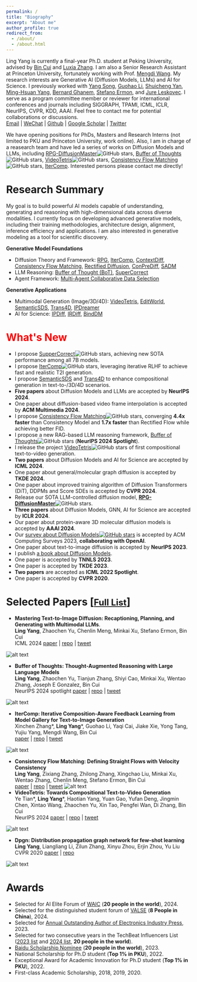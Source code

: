 ```yaml
---
permalink: /
title: "Biography"
excerpt: "About me"
author_profile: true
redirect_from: 
  - /about/
  - /about.html
---
```




Ling Yang is currently a final-year Ph.D. student at Peking University, advised by [Bin Cui](https://cuibinpku.github.io/) and [Luxia Zhang](). I am also a Senior Research Assistant at Princeton University, fortunately working with Prof. [Mengdi Wang](https://mwang.princeton.edu/). My research interests are Generative AI (Diffusion Models, LLMs) and AI for Science. I previously worked with [Yang Song](https://yang-song.net/), [Guohao Li](https://scholar.google.com/citations?user=J9K-D0sAAAAJ&hl=en), [Shuicheng Yan](https://scholar.google.com.hk/citations?user=DNuiPHwAAAAJ&hl=zh-CN), [Ming-Hsuan Yang](https://scholar.google.com/citations?user=p9-ohHsAAAAJ&hl=zh-CN), [Bernard Ghanem](https://scholar.google.com/citations?user=rVsGTeEAAAAJ&hl=zh-CN), [Stefano Ermon](https://scholar.google.com/citations?user=ogXTOZ4AAAAJ&hl=en), and [Jure Leskovec](https://scholar.google.com/citations?user=Q_kKkIUAAAAJ&hl=zh-CN). I serve as a program committee member or reviewer for international conferences and journals including SIGGRAPH, TPAMI, ICML, ICLR, NeurIPS, CVPR, KDD, AAAI. Feel free to contact me for potential collaborations or discussions.   
[Email](mailto:yangling0818@163.com) | [WeChat](./image-1.png) | [Github](https://github.com/YangLing0818) | [Google Scholar](https://scholar.google.com.pk/citations?user=sIKujqAAAAAJ&hl=en) | [Twitter](https://x.com/LingYang_PKU) 

We have opening positions for PhDs, Masters and Research Interns (not limited to PKU and Princeton University, work online). Also, I am in charge of a reasearch team and have led a series of works on Diffusion Models and LLMs, including [RPG-DiffusionMaster](https://openreview.net/forum?id=DgLFkAPwuZ)![GitHub stars](https://img.shields.io/github/stars/YangLing0818/RPG-DiffusionMaster), [Buffer of Thoughts](https://arxiv.org/pdf/2406.04271)![GitHub stars](https://img.shields.io/github/stars/YangLing0818/buffer-of-thought-llm), [VideoTetris](https://arxiv.org/abs/2406.04277)![GitHub stars](https://img.shields.io/github/stars/YangLing0818/VideoTetris), [Consistency Flow Matching](https://arxiv.org/abs/2407.02398)![GitHub stars](https://img.shields.io/github/stars/YangLing0818/consistency_flow_matching), [IterComp](https://arxiv.org/abs/2410.07171). Interested persons please contact me directly!


# Research Summary
My goal is to build powerful AI models capable of understanding, generating and reasoning with high-dimensional data across diverse modalities. I currently focus on developing advanced generative models, including their training methodologies, architecture design, alignment, inference efficiency and applications. I am also interested in generative modeling as a tool for scientific discovery. 

**Generative Model Foundations**  
  * Diffusion Theory and Framework: [RPG](https://openreview.net/forum?id=DgLFkAPwuZ), [IterComp](https://arxiv.org/abs/2410.07171), [ContextDiff](https://openreview.net/forum?id=nFMS6wF2xq), [Consistency Flow Matching](https://arxiv.org/abs/2407.02398), [Rectified Diffusion](https://arxiv.org/abs/2410.07303), [ConPreDiff](https://proceedings.neurips.cc/paper_files/paper/2023/hash/7664a7e946a84ac5e97649a967717cf2-Abstract-Conference.html), [SADM](https://openaccess.thecvf.com/content/CVPR2024/html/Yang_Structure-Guided_Adversarial_Training_of_Diffusion_Models_CVPR_2024_paper.html)
  * LLM Reasoning: [Buffer of Thought (BoT)](https://arxiv.org/pdf/2406.04271), [SuperCorrect](https://arxiv.org/abs/2410.09008)
  * Agent Framework: [Multi-Agent Collaborative Data Selection](https://arxiv.org/abs/2410.08102)
    
  
**Generative Applications**
  * Multimodal Generation (Image/3D/4D): [VideoTetris](https://arxiv.org/abs/2406.04277), [EditWorld](https://arxiv.org/abs/2405.14785), [SemanticSDS](https://arxiv.org/abs/2410.09009), [Trans4D](https://arxiv.org/abs/2410.07155), [IPDreamer](https://arxiv.org/abs/2310.05375)  
  * AI for Science: [IPDiff](https://openreview.net/forum?id=qH9nrMNTIW), [IRDiff](https://openreview.net/forum?id=eejhD9FCP3), [BindDM](https://ojs.aaai.org/index.php/AAAI/article/view/29162)  



# <font color=red> What's New </font>
* I propose [SupperCorrect](https://arxiv.org/abs/2410.09008)![GitHub stars](https://img.shields.io/github/stars/YangLing0818/SuperCorrect-llm), achieving new SOTA performance among all 7B models.
* I propose [IterComp](https://arxiv.org/abs/2410.07171)![GitHub stars](https://img.shields.io/github/stars/YangLing0818/IterComp), leveraging iterative RLHF to achieve fast and realistic T2I generation.
* I propose [SemanticSDS](https://arxiv.org/abs/2410.09009) and [Trans4D](https://arxiv.org/abs/2410.07155) to enhance compositional generation in text-to-/3D/4D scenarios.
* **Five papers** about Diffusion Models and LLMs are accepted by **NeurIPS 2024**.
* One paper about diffusion-based video frame interpolation is accepted by **ACM Multimedia 2024**.
* I propose [Consistency Flow Matching](https://arxiv.org/abs/2407.02398)![GitHub stars](https://img.shields.io/github/stars/YangLing0818/consistency_flow_matching), converging **4.4x faster** than Consistency Model and **1.7x faster** than Rectified Flow while achieving better FID.
* I propose a new RAG-based LLM reasoning framework, [Buffer of Thoughts](https://arxiv.org/pdf/2406.04271)![GitHub stars](https://img.shields.io/github/stars/YangLing0818/buffer-of-thought-llm) (**NeurIPS 2024 Spotlight**).
* I release the project [VideoTetris](https://arxiv.org/abs/2406.04277)![GitHub stars](https://img.shields.io/github/stars/YangLing0818/VideoTetris) of first compositional text-to-video generation.
* **Two papers** about Diffusion Models and AI for Science are accepted by **ICML 2024**.
* One paper about general/molecular graph diffusion is accepted by **TKDE 2024**.
* One paper about improved training algorithm of Diffusion Transformers (DiT), DDPMs and Score SDEs is accepted by **CVPR 2024**.
* Release our SOTA LLM-controlled diffusion model, [**RPG-DiffusionMaster**](https://openreview.net/forum?id=DgLFkAPwuZ)![GitHub stars](https://img.shields.io/github/stars/YangLing0818/RPG-DiffusionMaster).
* **Three papers** about Diffusion Models, GNN, AI for Science are accepted by **ICLR 2024**.
* Our paper about protein-aware 3D molecular diffusion models is accepted by **AAAI 2024**.
* Our [survey about Diffusion Models](https://arxiv.org/abs/2209.00796)[![GitHub stars](https://img.shields.io/github/stars/YangLing0818/Diffusion-Models-Papers-Survey-Taxonomy)](https://github.com/YangLing0818/Diffusion-Models-Papers-Survey-Taxonomy) is accepted by ACM Computing Surveys 2023, **collaborating with OpenAI**.
* One paper about text-to-image diffusion is accepted by **NeurIPS 2023**.
* I publish [a book about Diffusion Models](https://item.m.jd.com/product/14075554.html).
* One paper is accepted by **TNNLS 2023**.
* One paper is accepted by **TKDE 2023**.
* **Two papers** are accepted as **ICML 2022 Spotlight**.
* One paper is accepted by **CVPR 2020**.

# Selected Papers [[<font size="5">Full List</font>](https://scholar.google.com.pk/citations?user=sIKujqAAAAAJ&hl=en)]

* **Mastering Text-to-Image Diffusion: Recaptioning, Planning, and Generating with Multimodal LLMs**.  
**Ling Yang**, Zhaochen Yu, Chenlin Meng, Minkai Xu, Stefano Ermon, Bin Cui  
ICML 2024  [paper](https://openreview.net/forum?id=DgLFkAPwuZ) | [repo](https://github.com/YangLing0818/RPG-DiffusionMaster) | [tweet](https://x.com/_akhaliq/status/1749633221514461489)

![alt text](image.png)

* **Buffer of Thoughts: Thought-Augmented Reasoning with Large Language Models**  
**Ling Yang**, Zhaochen Yu, Tianjun Zhang, Shiyi Cao, Minkai Xu, Wentao Zhang, Joseph E Gonzalez, Bin Cui  
NeurIPS 2024 spotlight  [paper](https://arxiv.org/pdf/2406.04271) | [repo](https://github.com/YangLing0818/buffer-of-thought-llm) | [tweet](https://x.com/omarsar0/status/1799113545696567416)

![alt text](image-5.png)

<!-- **[Efficient Generative Modeling]** [Consistency Flow Matching: Defining Straight Flows with Velocity Consistency](https://arxiv.org/abs/2407.02398)

*Author List*: **Ling Yang**, Zixiang Zhang, Zhilong Zhang, Xingchao Liu, Minkai Xu, Wentao Zhang, Chenlin Meng, Stefano Ermon, Bin Cui -->

* **IterComp: Iterative Composition-Aware Feedback Learning from Model Gallery for Text-to-Image Generation**  
Xinchen Zhang\*, **Ling Yang**\*, Guohao Li, Yaqi Cai, Jiake Xie, Yong Tang, Yujiu Yang, Mengdi Wang, Bin Cui  
[paper](https://arxiv.org/abs/2410.07171) | [repo](https://github.com/YangLing0818/IterComp) | [tweet](https://x.com/_akhaliq/status/1844272544687509910)

![alt text](image-2.png)

* **Consistency Flow Matching: Defining Straight Flows with Velocity Consistency**  
  **Ling Yang**, Zixiang Zhang, Zhilong Zhang, Xingchao Liu, Minkai Xu, Wentao Zhang, Chenlin Meng, Stefano Ermon, Bin Cui  
  [paper](https://arxiv.org/abs/2407.02398) | [repo](https://github.com/YangLing0818/consistency_flow_matching) | [tweet](https://x.com/LingYang_PKU/status/1808509588414800224)
![alt text](image-7.png)
* **VideoTetris: Towards Compositional Text-to-Video Generation**  
Ye Tian\*, **Ling Yang**\*, Haotian Yang, Yuan Gao, Yufan Deng, Jingmin Chen, Xintao Wang, Zhaochen Yu, Xin Tao, Pengfei Wan, Di Zhang, Bin Cui  
NeurIPS 2024  [paper](https://arxiv.org/abs/2406.04277) | [repo](https://github.com/YangLing0818/VideoTetris) | [tweet](https://x.com/_akhaliq/status/1798897351534489608)

![alt text](image-6.png)

<!-- **[First Diffusion Survey with OpenAI]** [Diffusion Models: A Comprehensive Survey of Methods and Applications](https://arxiv.org/abs/2209.00796)

*Author List*: **Ling Yang**, Zhilong Zhang, Yang Song, Shenda Hong, Runsheng Xu, Yue Zhao, Yingxia Shao, Wentao Zhang, Bin Cui, Ming-Hsuan Yang



**[ICLR 2024]** [Protein-Ligand Interaction Prior for Binding-aware 3D Molecule Diffusion Models](https://openreview.net/forum?id=qH9nrMNTIW)

*Author List*: Zhilin Huang\*, **Ling Yang**\*, Xiangxin Zhou, Zhilong Zhang, Wentao Zhang, Xiawu Zheng, Jie Chen, Yu Wang, Bin Cui, Wenming Yang

**[ICML 2024]** [Interaction-based Retrieval-augmented Diffusion Models for Protein-specific 3D Molecule Generation](https://openreview.net/forum?id=eejhD9FCP3)

*Author List*: Zhilin Huang\*, **Ling Yang**\*, Xiangxin Zhou, Chujun Qin, Yijie Yu, Xiawu Zheng, Zikun Zhou, Wentao Zhang, Yu Wang, Wenming Yang -->

<!-- **[ICLR 2024]** [VQGraph: Rethinking Graph Representation Space for Bridging GNNs and MLPs](https://openreview.net/forum?id=h6Tz85BqRI)

*Author List*: **Ling Yang**, Ye Tian, Minkai Xu, Zhongyi Liu, Shenda Hong, Wei Qu, Wentao Zhang, Bin Cui, Muhan Zhang, Jure Leskovec -->

* **Dpgn: Distribution propagation graph network for few-shot learning**  
**Ling Yang**, Liangliang Li, Zilun Zhang, Xinyu Zhou, Erjin Zhou, Yu Liu  
CVPR 2020  [paper](http://openaccess.thecvf.com/content_CVPR_2020/html/Yang_DPGN_Distribution_Propagation_Graph_Network_for_Few-Shot_Learning_CVPR_2020_paper.html) | [repo](https://github.com/megvii-research/DPGN) 

![alt text](image-3.png)


# Awards
* Selected for AI Elite Forum of [WAIC](https://business.cctv.com/special/2024WAIC/index.shtml) (**20 people in the world**), 2024.
* Selected for the distinguished student forum of [VALSE](https://valser.org/2024/#/program) (**8 People in China**), 2024.
* Selected for [Annual Outstanding Author of Electronics Industry Press](https://www.phei.com.cn/), 2023.
* Selected for two consecutive years in the TechBeat Influencers List ([2023 list](https://mp.weixin.qq.com/s/k-HKTjijLP2uVrf7YEfXbA) and [2024 list](https://mp.weixin.qq.com/s/4KT0fAdx1hok0cEU5XcNIQ), **20 people in the world**).
* [Baidu Scholarship Nominee](http://scholarship.baidu.com/) (**20 people in the world**), 2023.
* National Scholarship for Ph.D student (**Top 1% in PKU**), 2022.
* Exceptional Award for Academic Innovation for Ph.D student (**Top 1% in PKU**), 2022.
* First-class Academic Scholarship, 2018, 2019, 2020.


<script type='text/javascript' id='clustrmaps' src='//cdn.clustrmaps.com/map_v2.js?cl=ffffff&w=a&t=tt&d=FiS2xt_QkmMdwTwjXby8DIRX68-V52TTP4RIMV8iblM&co=2d78ad&cmo=3acc3a&cmn=ff5353&ct=ffffff'></script>
